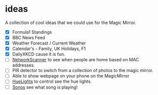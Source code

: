 # ideas
A collection of cool ideas that we could use for the Magic Mirror.

- [x] Formula1 Standings
- [x] BBC News Feed
- [x] Weather Forecast / Current Weather
- [x] Calendar's - Family, UK Holidays, F1
- [x] DailyXKCD cause it is fun.
- [ ] [NetworkScanner](https://github.com/ianperrin/MMM-NetworkScanner) to see when people are home based on MAC addresses.
- [ ] PIR detector to switch from a collection of photos to the magic mirror.
- [ ] Able to show webpage on your phone on the MagicMirror
- [ ] [HueLights](https://github.com/MitchSS/MMM-Hue) to control see the hue lights.
- [ ] [Sonos](https://github.com/CFenner/MMM-Sonos) see what song is playing!

